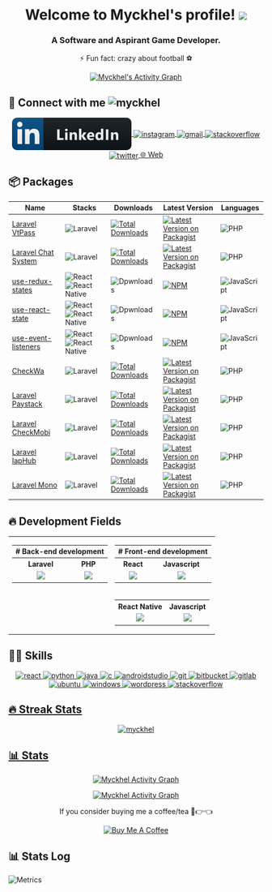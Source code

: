 <h1 align="center">
  Welcome to Myckhel's profile!
  <img src="https://media.giphy.com/media/hvRJCLFzcasrR4ia7z/giphy.gif" width="28">
</h1>

<h3 align="center">A Software and Aspirant Game Developer.</h3>

<!--p align="center"> 💼 Working at <a href="https://github.com/whatsnum">WhatsNum</a> </p--> 
<p align="center"> ⚡ Fun fact: crazy about football ⚽ </p>


<p align="center">
  <a href="https://github-readme-stats.vercel.app/api/top-langs/?username=myckhel&theme=radical&langs_count=6&layout=compact"><img alt="Myckhel's Activity Graph" src="https://github-readme-stats.vercel.app/api/top-langs/?username=myckhel&theme=radical&langs_count=6&layout=compact" /></a>
 </p>
<h2>🔌 Connect with me <img src="https://komarev.com/ghpvc/?username=myckhel&label=Profile%20views&color=0e75b6&style=flat" alt="myckhel" /></h2>

<p align="center">
  <a href="https://www.linkedin.com/in/myckhel/">
    <img align="center" src="https://github.com/ryihan/ryihan-material/blob/main/Icon/linkedin.svg" alt="linkedin" />
  </a>
  <a href="https://instagram.com/myckhels">
    <img align="center" src="https://github.com/keikomori/icons-badges/blob/master/badges/Instagram/instagram.svg" alt="instagram" />
  </a>
  <a href="mailto:myckhel123@gmail.com">
    <img align="center" src="https://github.com/keikomori/icons-badges/blob/master/badges/Gmail/gmail.svg" alt="gmail" />
  </a>
  <a href="https://stackoverflow.com/users/9241085/myckhel">
    <img align="center" src="https://github.com/keikomori/icons-badges/blob/master/badges/Stackoverflow/stackoverflow.svg" alt="stackoverflow" />
  </a>
  <a href="https://twitter.com/myckhelz">
    <img align="center" src="https://github.com/keikomori/icons-badges/blob/master/badges/Twitter/twitter.svg" alt="twitter" />
  </a>
  <a href="https://myckhel.com">
    🌐 Web
  </a>
</p>

<h2> 📦 Packages</h2>

| Name  | Stacks | Downloads | Latest Version | Languages |
| ------------- | ------------- | ---- | --- | --- |
| [Laravel VtPass][vt-link] | ![Laravel][laravel-badge] | [![Total Downloads][ico-downloads-vt]][link-downloads-vt] | [![Latest Version on Packagist][ico-version-vt]][link-packagist-vt] | ![PHP][php-badge]
| [Laravel Chat System][lcs-link] | ![Laravel][laravel-badge] | [![Total Downloads][ico-downloads-lcs]][link-downloads-lcs] | [![Latest Version on Packagist][ico-version-lcs]][link-packagist-lcs] | ![PHP][php-badge]
| [use-redux-states](https://github.com/myckhel/use-redux-states) | ![React][react-badge] ![React Native][react-native-badge] | ![Dpwnloads](https://img.shields.io/npm/dy/use-redux-states?style=flat-square) | [![NPM](https://img.shields.io/npm/v/use-redux-states.svg)][shield-urs] | ![JavaScript][js-badge]
| [use-react-state](https://github.com/myckhel/use-react-state) | ![React][react-badge] ![React Native][react-native-badge] | ![Dpwnloads](https://img.shields.io/npm/dy/use-react-state?style=flat-square) | [![NPM](https://img.shields.io/npm/v/use-react-state.svg)][shield-urecs] | ![JavaScript][js-badge]
| [use-event-listeners](https://github.com/myckhel/use-event-listeners) | ![React][react-badge] ![React Native][react-native-badge] | ![Dpwnloads](https://img.shields.io/npm/dy/use-event-listeners?style=flat-square) | [![NPM](https://img.shields.io/npm/v/use-event-listeners.svg)][shield-uel] | ![JavaScript][js-badge]
| [CheckWa][cw-link] | ![Laravel][laravel-badge] | [![Total Downloads][ico-downloads-cw]][link-downloads-cw] | [![Latest Version on Packagist][ico-version-cw]][link-packagist-cw] | ![PHP][php-badge]
| [Laravel Paystack][lps-link] | ![Laravel][laravel-badge] | [![Total Downloads][ico-downloads-lps]][link-downloads-lps] | [![Latest Version on Packagist][ico-version-lps]][link-packagist-lps] | ![PHP][php-badge]
| [Laravel CheckMobi][lcm-link] | ![Laravel][laravel-badge] | [![Total Downloads][ico-downloads-lcm]][link-downloads-lcm] | [![Latest Version on Packagist][ico-version-lcm]][link-packagist-lcm] | ![PHP][php-badge]
| [Laravel IapHub][lih-link] | ![Laravel][laravel-badge] | [![Total Downloads][ico-downloads-lih]][link-downloads-lih] | [![Latest Version on Packagist][ico-version-lih]][link-packagist-lih] | ![PHP][php-badge]
| [Laravel Mono][lmo-link] | ![Laravel][laravel-badge] | [![Total Downloads][ico-downloads-lmo]][link-downloads-lmo] | [![Latest Version on Packagist][ico-version-lmo]][link-packagist-lmo] | ![PHP][php-badge]

<h2>🔥 Development Fields</h2>

<table align="center">
  <tr>
    <td>
      <table>
        <tr>
          <th colspan="2" align="center"># Back-end development</th>
        </tr>
        <tr>
          <th align="center">Laravel</th>
          <th align="center">PHP</th>
        </tr>
        <tr>
          <td align="center">
            <img
              src="https://upload.wikimedia.org/wikipedia/commons/thumb/9/9a/Laravel.svg/1200px-Laravel.svg.png"
              height="60"
            />
          </td>
          <td align="center">
            <img
              src="https://i0.wp.com/phpmagazine.net/wp-content/uploads/2020/09/php8.png?fit=420%2C206&ssl=1"
              height="60"
            />
          </td>
        </tr>
      </table>
    </td>
    <td>
      <table>
        <tr>
          <th colspan="2" align="center"># Front-end development</th>
        </tr>
        <tr>
          <th align="center">React</th>
          <th align="center">Javascript</th>
        </tr>
        <tr>
          <td align="center">
            <img
              src="https://upload.wikimedia.org/wikipedia/commons/a/a7/React-icon.svg"
              height="60"
            />
          </td>
          <td align="center">
            <img
              src="https://upload.wikimedia.org/wikipedia/commons/9/99/Unofficial_JavaScript_logo_2.svg"
              height="60"
            />
          </td>
        </tr>
      </table>
    </td>
  </tr>
  <tr>
    <td></td>
    <td>
      <table>
        <tr>
          <th align="center">React Native</th>
          <th align="center">Javascript</th>
        </tr>
        <tr>
          <td align="center">
            <img
              src="https://upload.wikimedia.org/wikipedia/commons/1/18/React_Native_Logo.png"
              height="60"
            />
          </td>
          <td align="center">
            <img
              src="https://upload.wikimedia.org/wikipedia/commons/9/99/Unofficial_JavaScript_logo_2.svg"
              height="60"
            />
          </td>
        </tr>
      </table>
    </td>
  </tr>
</table>


<h2>👩‍💻 Skills</h2>

<p align="center">
  <a href="https://www.reactjs.org"><img src="https://github.com/keikomori/icons-badges/blob/master/icons/React/react.svg" alt="react" width="40" height="40"/>
  <a href="https://www.python.org"><img src="https://github.com/keikomori/icons-badges/blob/master/icons/Python/python.svg" alt="python" width="40" height="40"/>
  <a href="https://www.java.com"><img src="https://github.com/keikomori/icons-badges/blob/master/icons/Java/java.png" alt="java" width="40" height="40"/>
  <a href="https://www.learn-c.org"><img src="https://github.com/keikomori/icons-badges/blob/master/icons/C/c.svg" alt="c" width="40" height="40"/>
  <a href="https://developer.android.com/studio/"><img src="https://github.com/keikomori/icons-badges/blob/master/icons/Android/android.svg" alt="androidstudio" width="40" height="40"/>
  <a href="https://git-scm.com/"><img src="https://github.com/keikomori/icons-badges/blob/master/icons/Git/git.svg" alt="git" width="40" height="40"/>
  <a href="https://bitbucket.org/"><img src="https://github.com/keikomori/icons-badges/blob/master/icons/Bitbucket/bitbucket.svg" alt="bitbucket" width="40" height="40"/>
  <a href="https://gitlab.com/"><img src="https://github.com/keikomori/icons-badges/blob/master/icons/GitLab/gitlab.svg" alt="gitlab" width="40" height="40"/>
  <a href="https://ubuntu.com/"><img src="https://github.com/keikomori/icons-badges/blob/master/icons/Ubuntu/ubuntu.svg" alt="ubuntu" width="40" height="40"/>
  <a href="https://www.microsoft.com/pt-br/windows/"><img src="https://github.com/keikomori/icons-badges/blob/master/icons/Windows/windows.svg" alt="windows" width="40" height="40"/>
  <a href="https://br.wordpress.org/"><img src="https://github.com/keikomori/icons-badges/blob/master/icons/WordPress/wordpress.svg" alt="wordpress" width="40" height="40"/>
    <a href="https://stackoverflow.com/"><img src="https://github.com/keikomori/icons-badges/blob/master/icons/Stackoverflow/stackoverflow.svg" alt="stackoverflow" width="40" height="40"/>
</p>
    
    
<h2>🔥 Streak Stats</h2>

<p align="center">
  <img src="http://github-readme-streak-stats.herokuapp.com?user=myckhel&theme=dracula" alt="myckhel" />
</p>

<h2>📊 Stats</h2>
    
<p align="center">
<a href="https://github.com/ashutosh00710/github-readme-activity-graph"><img alt="Myckhel Activity Graph" src="https://activity-graph.herokuapp.com/graph?username=myckhel&bg_color=1F222E&color=F8D866&line=F85D7F&point=FFFFFF&hide_border=true" /></a>
</p>


<p align="center">
<a  href="https://github-readme-stats.vercel.app/api?username=myckhel&count_private=true&show_icons=true&theme=radical"><img alt="Myckhel Activity Graph" src="https://github-readme-stats.vercel.app/api?username=myckhel&count_private=true&show_icons=true&theme=radical" /></a>
  
</p>

<p align="center"> If you consider buying me a coffee/tea 🥺👉👈 </p>
<p align="center">
  <a href="https://ko-fi.com/myckhel" target="_blank"><img src="https://uploads-ssl.webflow.com/5c14e387dab576fe667689cf/5caafce41aed36753f715673_support_buyme.gif" alt="Buy Me A Coffee" width="150" ></a>
</p>
    
<h2>📊 Stats Log</h2>

![Metrics](https://metrics.lecoq.io/myckhel?template=classic&isocalendar=1&languages=1&stars=1&followup=1&people=1&projects=1&code=1&activity=1&achievements=1&discussions=1&gists=1&introduction=1&pagespeed=1&stackoverflow=1&tweets=1&lines=1&isocalendar.duration=half-year&languages.limit=8&languages.threshold=0%25&languages.colors=github&languages.sections=most-used&languages.indepth=false&languages.analysis.timeout=15&languages.categories=markup%2C%20programming&languages.recent.categories=markup%2C%20programming&languages.recent.load=300&languages.recent.days=14&stars.limit=4&followup.sections=repositories&followup.indepth=false&people.limit=24&people.identicons=false&people.identicons.hide=false&people.size=28&people.types=followers%2C%20following&people.shuffle=false&projects.limit=4&projects.descriptions=false&code.lines=12&code.load=400&code.days=3&code.visibility=public&activity.limit=5&activity.load=300&activity.days=14&activity.visibility=all&activity.timestamps=false&activity.filter=all&achievements.threshold=C&achievements.secrets=true&achievements.display=detailed&achievements.limit=0&discussions.categories=true&discussions.categories.limit=0&introduction.title=true&pagespeed.url=.user.website&pagespeed.detailed=false&pagespeed.screenshot=false&stackoverflow.user=9241085&stackoverflow.sections=answers-top%2C%20questions-recent&stackoverflow.limit=2&stackoverflow.lines=4&stackoverflow.lines.snippet=2&tweets.attachments=false&tweets.limit=2&tweets.user=.user.twitter&config.timezone=Africa%2FLagos)
    
[ico-version-vt]: https://img.shields.io/packagist/v/myckhel/laravel-vtpass.svg?style=flat-square
[ico-downloads-vt]: https://img.shields.io/packagist/dt/myckhel/laravel-vtpass.svg?style=flat-square
[link-packagist-vt]: https://packagist.org/packages/myckhel/laravel-vtpass
[link-downloads-vt]: https://packagist.org/packages/myckhel/laravel-vtpass
[vt-link]: https://github.com/myckhel/laravel-vtpass
    
[ico-version-lcs]: https://img.shields.io/packagist/v/myckhel/laravel-chat-system.svg?style=flat-square
[ico-downloads-lcs]: https://img.shields.io/packagist/dt/myckhel/laravel-chat-system.svg?style=flat-square
[link-packagist-lcs]: https://packagist.org/packages/myckhel/laravel-chat-system
[link-downloads-lcs]: https://packagist.org/packages/myckhel/laravel-chat-system
[lcs-link]: https://github.com/myckhel/laravel-chat-system

[ico-version-lps]: https://img.shields.io/packagist/v/myckhel/laravel-paystack.svg?style=flat-square
[ico-downloads-lps]: https://img.shields.io/packagist/dt/myckhel/laravel-paystack.svg?style=flat-square
[link-packagist-lps]: https://packagist.org/packages/myckhel/laravel-paystack
[link-downloads-lps]: https://packagist.org/packages/myckhel/laravel-paystack
[lps-link]: https://github.com/myckhel/laravel-paystack
    
[ico-version-lcm]: https://img.shields.io/packagist/v/myckhel/checkmobi.svg?style=flat-square
[ico-downloads-lcm]: https://img.shields.io/packagist/dt/myckhel/checkmobi.svg?style=flat-square
[link-packagist-lcm]: https://packagist.org/packages/myckhel/checkmobi
[link-downloads-lcm]: https://packagist.org/packages/myckhel/checkmobi
[lcm-link]: https://github.com/myckhel/laravel-checkmobi
    
[ico-version-lih]: https://img.shields.io/packagist/v/myckhel/laravel-iaphub.svg?style=flat-square
[ico-downloads-lih]: https://img.shields.io/packagist/dt/myckhel/laravel-iaphub.svg?style=flat-square
[link-packagist-lih]: https://packagist.org/packages/myckhel/laravel-iaphub
[link-downloads-lih]: https://packagist.org/packages/myckhel/laravel-iaphub
[lih-link]: https://github.com/myckhel/laravel-iaphub
    
[ico-version-lmo]: https://img.shields.io/packagist/v/myckhel/laravel-mono.svg?style=flat-square
[ico-downloads-lmo]: https://img.shields.io/packagist/dt/myckhel/laravel-mono.svg?style=flat-square
[link-packagist-lmo]: https://packagist.org/packages/myckhel/laravel-mono
[link-downloads-lmo]: https://packagist.org/packages/myckhel/laravel-mono
[lmo-link]: https://github.com/myckhel/laravel-mono
    
[shield-urs]: https://img.shields.io/npm/v/use-redux-states.svg
    
[shield-urecs]: https://img.shields.io/npm/v/use-react-state.svg
    
[shield-uel]: https://img.shields.io/npm/v/use-event-listeners.svg

[ico-version-cw]: https://img.shields.io/packagist/v/myckhel/checkwa.svg?style=flat-square
[ico-downloads-cw]: https://img.shields.io/packagist/dt/myckhel/checkwa.svg?style=flat-square
[link-packagist-cw]: https://packagist.org/packages/myckhel/checkwa
[link-downloads-cw]: https://packagist.org/packages/myckhel/checkwa
[cw-link]: https://github.com/myckhel/checkwa
    
[laravel-badge]: https://img.shields.io/badge/laravel-%23FF2D20.svg?style=for-the-badge&logo=laravel&logoColor=white
[react-native-badge]: https://img.shields.io/badge/react_native-%2320232a.svg?style=for-the-badge&logo=react&logoColor=%2361DAFB
[react-badge]: https://img.shields.io/badge/react-%2320232a.svg?style=for-the-badge&logo=react&logoColor=%2361DAFB
[php-badge]: https://img.shields.io/badge/php-%23777BB4.svg?style=for-the-badge&logo=php&logoColor=white
[js-badge]: https://img.shields.io/badge/javascript-%23323330.svg?style=for-the-badge&logo=javascript&logoColor=%23F7DF1E
